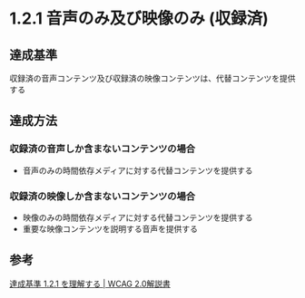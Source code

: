 # 1.2.1 音声のみ及び映像のみ (収録済)

## 達成基準
収録済の音声コンテンツ及び収録済の映像コンテンツは、代替コンテンツを提供する
## 達成方法
### 収録済の音声しか含まないコンテンツの場合
- 音声のみの時間依存メディアに対する代替コンテンツを提供する

### 収録済の映像しか含まないコンテンツの場合
- 映像のみの時間依存メディアに対する代替コンテンツを提供する
- 重要な映像コンテンツを説明する音声を提供する

<!-- ## 実装ガイドライン
**書き起こしテキストや、字幕（キャプション）を提供する。** -->

## 参考
[達成基準 1.2.1 を理解する | WCAG 2.0解説書](https://waic.jp/docs/UNDERSTANDING-WCAG20/media-equiv-av-only-alt.html)